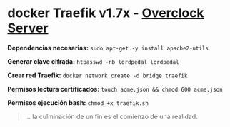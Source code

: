 # docker Traefik v1.7x  - [Overclock Server](https://lordpedal.github.io)

**Dependencias necesarias:** ``sudo apt-get -y install apache2-utils``

**Generar clave cifrada:** ``htpasswd -nb lordpedal lordpedal``

**Crear red Traefik:** ``docker network create -d bridge traefik``

**Permisos lectura certificados:** ``touch acme.json && chmod 600 acme.json``

**Permisos ejecución bash:** ``chmod +x traefik.sh``

> ... la culminación de un fin es el comienzo de una realidad.
